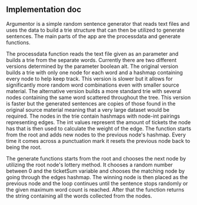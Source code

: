 ## Implementation doc

Argumentor is a simple random sentence generator that reads text files and uses the data to build a trie structure that can then be utilized to generate sentences.
The main parts of the app are the processdata and generate functions.

The processdata function reads the text file given as an parameter and builds a trie from the separate words. Currently there are two different versions determined by the parameter boolean alt.
The original version builds a trie with only one node for each word and a hashmap containing every node to help keep track. This version is slower but it allows for significantly more random word combinations even with smaller source material. The alternative version builds a more standard trie with several nodes containing the same word scattered throughout the tree. This version is faster but the generated sentences are copies of those found in the original source material meaning that a very large dataset would be required.
The nodes in the trie contain hashmaps with node-int pairings representing edges. The int values represent the amount of tickets the node has that is then used to calculate the weight of the edge. The function starts from the root and adds new nodes to the previous node's hashmap. Every time it comes across a punctuation mark it resets the previous node back to being the root.

The generate functions starts from the root and chooses the next node by utilizing the root node's lottery method. It chooses a random number between 0 and the ticketSum variable and chooses the matching node by going through the edges hashmap. The winning node is then placed as the previous node and the loop continues until the sentence stops randomly or the given maximum word count is reached. After that the function returns the string containing all the words collected from the nodes.